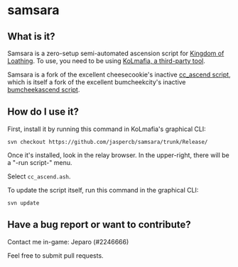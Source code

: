 samsara
================

What is it?
----------------

Samsara is a zero-setup semi-automated ascension script for [Kingdom of Loathing](http://kingdomofloathing.com).
To use, you need to be using [KoLmafia, a third-party tool](http://kolmafia.sourceforge.net).

Samsara is a fork of the excellent cheesecookie's inactive [cc\_ascend script](http://alliancefromhell.com/viewtopic.php?t=6363), which is itself a fork of the excellent bumcheekcity's inactive [bumcheekascend script](https://kolmafia.us/showthread.php?4963-bumcheekcend.ash-A-zero-setup-semi-automated-ascension-script).

How do I use it?
----------------
First, install it by running this command in KoLmafia's graphical CLI:

`svn checkout https://github.com/jaspercb/samsara/trunk/Release/`

Once it's installed, look in the relay browser. In the upper-right, there will
be a "-run script-" menu.

Select `cc_ascend.ash`.

To update the script itself, run this command in the graphical CLI:

`svn update`

Have a bug report or want to contribute?
----------------
Contact me in-game: Jeparo (#2246666)

Feel free to submit pull requests.
